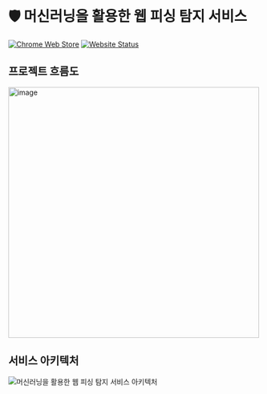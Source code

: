 # 🛡️ 머신러닝을 활용한 웹 피싱 탐지 서비스

[![Chrome Web Store](https://img.shields.io/chrome-web-store/v/lcjnjlhedbbckkcenidmfokbpchnimji)](https://chromewebstore.google.com/detail/catch-phishing/lcjnjlhedbbckkcenidmfokbpchnimji?hl=ko)
[![Website Status](https://img.shields.io/website-up-down-green-red/https/catch-phishing.site.svg)](https://www.catch-phishing.site/)


## 프로젝트 흐름도  
<img width="500" alt="image" src="https://github.com/user-attachments/assets/87f445a9-53e0-47ef-890e-f317e568af9c">


## 서비스 아키텍처 
![머신러닝을 활용한 웹 피싱 탐지 서비스 아키텍처](https://github.com/user-attachments/assets/17db24e4-e277-4cde-8fec-297e075f2cc7)
